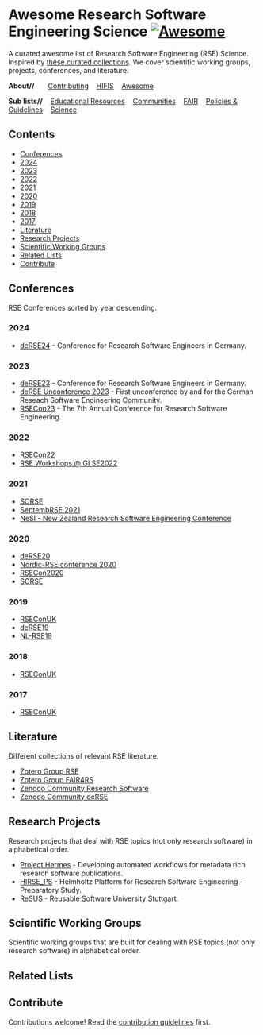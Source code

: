 <!--lint disable double-link-->
# Awesome Research Software Engineering Science [![Awesome](https://awesome.re/badge.svg)](https://awesome.re)

A curated awesome list of Research Software Engineering (RSE) Science. Inspired by [these curated collections](https://github.com/sindresorhus/awesome). We cover scientific working groups, projects, conferences, and literature.

**About//** &nbsp;&nbsp;&nbsp;&nbsp;&nbsp;
[Contributing](contributing.md)&nbsp;&nbsp;&nbsp;
[HIFIS](https://hifis.net)&nbsp;&nbsp;&nbsp;
[Awesome](https://github.com/sindresorhus/awesome)

**Sub lists//**&nbsp;&nbsp;&nbsp;
[Educational Resources](https://github.com/hifis-net/awesome-rse-education)&nbsp;&nbsp;&nbsp;
[Communities](https://github.com/hifis-net/awesome-rse-communities)&nbsp;&nbsp;&nbsp;
[FAIR](https://github.com/hifis-net/awesome-rse-fair)&nbsp;&nbsp;&nbsp;
[Policies & Guidelines](https://github.com/hifis-net/awesome-rse-policies)&nbsp;&nbsp;&nbsp;
[Science](https://github.com/hifis-net/awesome-rse-science)

## Contents
- [Conferences](#conferences)
- 	[2024](#2024)
  - [2023](#2023)
  - [2022](#2022)
  - [2021](#2021)
  - [2020](#2020)
  - [2019](#2019)
  - [2018](#2018)
  - [2017](#2017)
- [Literature](#literature)
- [Research Projects](#research-projects)
- [Scientific Working Groups](#scientific-working-groups)
- [Related Lists](#related-lists)
- [Contribute](#contribute)

## Conferences
RSE Conferences sorted by year descending.

### 2024
- [deRSE24](https://derse24.physik.uni-wuerzburg.de/) - Conference for Research Software Engineers in Germany.

### 2023
- [deRSE23](https://de-rse23.sciencesconf.org/) - Conference for Research Software Engineers in Germany.
- [deRSE Unconference 2023](https://de-rse.org/unconf2023/) - First unconference by and for the German Reseach Software Engineering Community.
- [RSECon23](https://rsecon23.society-rse.org) - The 7th Annual Conference for Research Software Engineering.

### 2022
- [RSECon22](https://rsecon2022.society-rse.org/)
- [RSE Workshops @ GI SE2022](https://se-2022.gi.de/rse22workshops)

### 2021
- [SORSE](https://sorse.github.io/)
- [SeptembRSE 2021](https://septembrse.society-rse.org)
- [NeSI - New Zealand Research Software Engineering Conference](https://www.rseconference.nz/programme-tabs1/#tabs|1)

### 2020
- [deRSE20](https://de-rse.org/deRSE20/)
- [Nordic-RSE conference 2020](https://nordic-rse.org/conference)
- [RSECon2020](https://rsecon2020.society-rse.org/)
- [SORSE](https://sorse.github.io/)

### 2019
- [RSEConUK](https://rse.ac.uk/conf2019/)
- [deRSE19](https://www.de-rse.org/en/conf2019/)
- [NL-RSE19](https://nl-rse.org/events/NL-RSE19.html)

### 2018
- [RSEConUK](https://rse.ac.uk/conf2018/)

### 2017
- [RSEConUK](https://rse.ac.uk/conf2017/)

## Literature
Different collections of relevant RSE literature.

- [Zotero Group RSE](https://www.zotero.org/groups/2295543)
- [Zotero Group FAIR4RS](https://www.zotero.org/groups/2501020/fair4rs/items/6H833P3W/library)
- [Zenodo Community Research Software](https://zenodo.org/communities/researchsoftwarestudies)
- [Zenodo Community deRSE](https://zenodo.org/communities/de-rse/)

## Research Projects
Research projects that deal with RSE topics (not only research software) in alphabetical order.
- [Project Hermes](http://software-metadata.pub/) - Developing automated workflows for metadata rich research software publications.
- [HIRSE_PS](https://www.helmholtz-hirse.de/) - Helmholtz Platform for Research Software Engineering - Preparatory Study.
- [ReSUS](https://www.iaas.uni-stuttgart.de/en/projects/resus/) - Reusable Software University Stuttgart.

## Scientific Working Groups
Scientific working groups that are built for dealing with RSE topics (not only research software) in alphabetical order.

## Related Lists

## Contribute

Contributions welcome! Read the [contribution guidelines](contributing.md) first.
